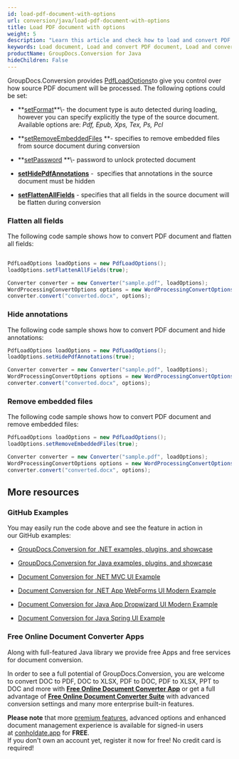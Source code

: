 ```yaml
---
id: load-pdf-document-with-options
url: conversion/java/load-pdf-document-with-options
title: Load PDF document with options
weight: 5
description: "Learn this article and check how to load and convert PDF documents with advanced options using GroupDocs.Conversion for Java API."
keywords: Load document, Load and convert PDF document, Load and converi EPUB document, Load and convert XPS document
productName: GroupDocs.Conversion for Java
hideChildren: False
---
```

GroupDocs.Conversion provides [PdfLoadOptions](https://apireference.groupdocs.com/java/conversion/com.groupdocs.conversion.options.load/PdfLoadOptions)to give you control over how source PDF document will be processed. The following options could be set:

*   **[setFormat](https://apireference.groupdocs.com/java/conversion/com.groupdocs.conversion.options.load/PdfLoadOptions#setFormat(com.groupdocs.conversion.filetypes.PdfFileType))**\- the document type is auto detected during loading, however you can specify explicitly the type of the source document. Available options are: *Pdf, Epub, Xps, Tex, Ps, Pcl*
*   **[setRemoveEmbeddedFiles](https://apireference.groupdocs.com/java/conversion/com.groupdocs.conversion.options.load/PdfLoadOptions#getRemoveEmbeddedFiles()) **\- specifies to remove embedded files from source document during conversion   
    
*   **[setPassword](https://apireference.groupdocs.com/java/conversion/com.groupdocs.conversion.options.load/PdfLoadOptions#setPassword(java.lang.String)) **\- password to unlock protected document
*   **[setHidePdfAnnotations](https://apireference.groupdocs.com/java/conversion/com.groupdocs.conversion.options.load/PdfLoadOptions#setHidePdfAnnotations(boolean))** -  specifies that annotations in the source document must be hidden
*   **[setFlattenAllFields](https://apireference.groupdocs.com/java/conversion/com.groupdocs.conversion.options.load/PdfLoadOptions#setFlattenAllFields(boolean))** - specifies that all fields in the source document will be flatten during conversion

### Flatten all fields

The following code sample shows how to convert PDF document and flatten all fields:

```csharp
 
PdfLoadOptions loadOptions = new PdfLoadOptions();
loadOptions.setFlattenAllFields(true);

Converter converter = new Converter("sample.pdf", loadOptions);
WordProcessingConvertOptions options = new WordProcessingConvertOptions();
converter.convert("converted.docx", options);
```

### Hide annotations

The following code sample shows how to convert PDF document and hide annotations:

```csharp
PdfLoadOptions loadOptions = new PdfLoadOptions();
loadOptions.setHidePdfAnnotations(true);

Converter converter = new Converter("sample.pdf", loadOptions);
WordProcessingConvertOptions options = new WordProcessingConvertOptions();
converter.convert("converted.docx", options);
```

### Remove embedded files

The following code sample shows how to convert PDF document and remove embedded files:

```csharp
PdfLoadOptions loadOptions = new PdfLoadOptions();
loadOptions.setRemoveEmbeddedFiles(true);

Converter converter = new Converter("sample.pdf", loadOptions);
WordProcessingConvertOptions options = new WordProcessingConvertOptions();
converter.convert("converted.docx", options);
```

## More resources

### GitHub Examples

You may easily run the code above and see the feature in action in our GitHub examples:

*   [GroupDocs.Conversion for .NET examples, plugins, and showcase](https://github.com/groupdocs-conversion/GroupDocs.Conversion-for-.NET)
    
*   [GroupDocs.Conversion for Java examples, plugins, and showcase](https://github.com/groupdocs-conversion/GroupDocs.Conversion-for-Java)
    
*   [Document Conversion for .NET MVC UI Example](https://github.com/groupdocs-conversion/GroupDocs.Conversion-for-.NET-MVC) 
    
*   [Document Conversion for .NET App WebForms UI Modern Example](https://github.com/groupdocs-conversion/GroupDocs.Conversion-for-.NET-WebForms)
    
*   [Document Conversion for Java App Dropwizard UI Modern Example](https://github.com/groupdocs-conversion/GroupDocs.Conversion-for-Java-Dropwizard)
    
*   [Document Conversion for Java Spring UI Example](https://github.com/groupdocs-conversion/GroupDocs.Conversion-for-Java-Spring)
    

### Free Online Document Converter Apps

Along with full-featured Java library we provide free Apps and free services for document conversion.

In order to see a full potential of GroupDocs.Conversion, you are welcome to convert DOC to PDF, DOC to XLSX, PDF to DOC, PDF to XLSX, PPT to DOC and more with **[Free Online Document Converter App](https://products.groupdocs.app/conversion)** or get a full advantage of **[Free Online Document Converter Suite](https://conholdate.app/features/document-converter-online)** with advanced conversion settings and many more enterprise built-in features.

**Please note** that more [premium features](https://conholdate.app/features), advanced options and enhanced document management experience is available for signed-in users at [conholdate.app](https://conholdate.app/) for **FREE**.  
If you don't own an account yet, register it now for free! No credit card is required!
